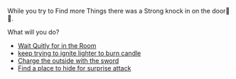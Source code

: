 While you try to Find more Things there was a Strong knock in on the door🚪✊.

What will you do?

- [Wait Quitly for in the Room](../WIP.md)
- [keep trying to ignite lighter to burn candle](../WIP.md)
- [Charge the outside with the sword](../WIP.md)
- [Find a place to hide for surprise attack](../WIP.md)
